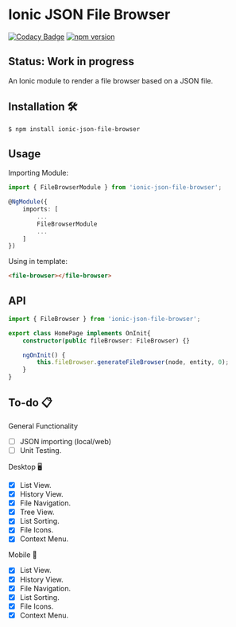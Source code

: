 # Ionic JSON File Browser

[![Codacy Badge](https://api.codacy.com/project/badge/Grade/69ea6eb4cdfe4fe98a8c2d98913faba6)](https://www.codacy.com/app/ryanteo96/ionic-json-file-browser?utm_source=github.com&amp;utm_medium=referral&amp;utm_content=ryanteo96/ionic-json-file-browser&amp;utm_campaign=Badge_Grade) [![npm version](https://badge.fury.io/js/ionic-json-file-browser.svg)](https://badge.fury.io/js/ionic-json-file-browser)

## Status: Work in progress

An Ionic module to render a file browser based on a JSON file.

## Installation 🛠
```sh
$ npm install ionic-json-file-browser
```

## Usage
Importing Module:

```typescript
import { FileBrowserModule } from 'ionic-json-file-browser';

@NgModule({
    imports: [
        ...
        FileBrowserModule
        ...
    ]
})
```

Using in template:
```html
<file-browser></file-browser>
```

## API

```typescript
import { FileBrowser } from 'ionic-json-file-browser';

export class HomePage implements OnInit{
    constructor(public fileBrowser: FileBrowser) {}

    ngOnInit() {
        this.fileBrowser.generateFileBrowser(node, entity, 0);
    }
}
```

## To-do 📋
General Functionality 
- [ ] JSON importing (local/web)
- [ ] Unit Testing.

Desktop 🖥
- [x] List View.
- [x] History View.
- [x] File Navigation.
- [x] Tree View.
- [x] List Sorting.
- [x] File Icons.
- [x] Context Menu.

Mobile 📱
- [x] List View.
- [x] History View.
- [x] File Navigation.
- [x] List Sorting.
- [x] File Icons.
- [x] Context Menu.
